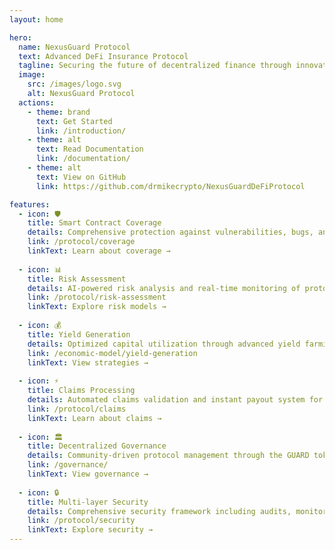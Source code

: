 ```yaml
---
layout: home

hero:
  name: NexusGuard Protocol
  text: Advanced DeFi Insurance Protocol
  tagline: Securing the future of decentralized finance through innovative risk management and comprehensive coverage solutions
  image:
    src: /images/logo.svg
    alt: NexusGuard Protocol
  actions:
    - theme: brand
      text: Get Started
      link: /introduction/
    - theme: alt
      text: Read Documentation
      link: /documentation/
    - theme: alt
      text: View on GitHub
      link: https://github.com/drmikecrypto/NexusGuardDeFiProtocol

features:
  - icon: 🛡️
    title: Smart Contract Coverage
    details: Comprehensive protection against vulnerabilities, bugs, and exploits in smart contract code. Our advanced monitoring system continuously scans for potential threats.
    link: /protocol/coverage
    linkText: Learn about coverage →
  
  - icon: 📊
    title: Risk Assessment
    details: AI-powered risk analysis and real-time monitoring of protocol vulnerabilities. Dynamic risk scoring and automated adjustments.
    link: /protocol/risk-assessment
    linkText: Explore risk models →
  
  - icon: 💰
    title: Yield Generation
    details: Optimized capital utilization through advanced yield farming strategies. ERC4626-compliant vaults maximize returns while maintaining security.
    link: /economic-model/yield-generation
    linkText: View strategies →
  
  - icon: ⚡
    title: Claims Processing
    details: Automated claims validation and instant payout system for verified incidents. Stake-based validation ensures fair and efficient processing.
    link: /protocol/claims
    linkText: Learn about claims →
  
  - icon: 🏛️
    title: Decentralized Governance
    details: Community-driven protocol management through the GUARD token. Stake-based voting and proposal systems for protocol evolution.
    link: /governance/
    linkText: View governance →
  
  - icon: 🔒
    title: Multi-layer Security
    details: Comprehensive security framework including audits, monitoring, and emergency responses. Role-based access control and circuit breakers.
    link: /protocol/security
    linkText: Explore security →
---
```


<script setup>
import { ref } from 'vue'

const protocolMetrics = ref([
  {
    value: '150%',
    label: 'Coverage Ratio',
    description: 'Maintaining strong coverage reserves'
  },
  {
    value: '$50M',
    label: 'Target TVL',
    description: 'Projected total value locked'
  },
  {
    value: '15%',
    label: 'Target APY',
    description: 'Estimated annual yield'
  },
  {
    value: '80%',
    label: 'Utilization',
    description: 'Optimal capital efficiency'
  }
])

const highlights = ref([
  {
    title: 'Dynamic Risk Assessment',
    items: [
      'Real-time monitoring of protocols',
      'AI-powered risk analysis',
      'Automated risk adjustments',
      'Market condition integration'
    ]
  },
  {
    title: 'Coverage Mechanisms',
    items: [
      'Smart contract vulnerability protection',
      'Protocol failure coverage',
      'Governance attack insurance',
      'Bridge failure protection'
    ]
  },
  {
    title: 'Operational Excellence',
    items: [
      'Automated claims processing',
      'Stake-based validation',
      'Efficient capital utilization',
      'Yield generation strategies'
    ]
  }
])
</script>

<template>
  <div class="landing-content">
    <div class="metrics-section">
      <h2>Protocol Metrics</h2>
      <div class="metrics-grid">
        <div v-for="metric in protocolMetrics" 
             :key="metric.label" 
             class="metric-card">
          <div class="metric-value">{{ metric.value }}</div>
          <div class="metric-label">{{ metric.label }}</div>
          <div class="metric-description">{{ metric.description }}</div>
        </div>
      </div>
    </div>

    <div class="highlights-section">
      <h2>Protocol Highlights</h2>
      <div class="highlights-grid">
        <div v-for="highlight in highlights" 
             :key="highlight.title" 
             class="highlight-card">
          <h3>{{ highlight.title }}</h3>
          <ul>
            <li v-for="item in highlight.items" 
                :key="item">{{ item }}</li>
          </ul>
        </div>
      </div>
    </div>

    <div class="cta-section">
      <h2>Ready to Get Started?</h2>
      <p>Explore our documentation to learn more about NexusGuard Protocol</p>
      <div class="cta-buttons">
        <a href="/introduction/" class="cta-button primary">Start Building</a>
        <a href="/documentation/" class="cta-button secondary">Read Docs</a>
      </div>
    </div>
  </div>
</template>

<style scoped>
.landing-content {
  padding-bottom: 4rem;
}

.metrics-section {
  padding: 4rem 2rem;
  background: var(--vp-c-bg-soft);
}

.metrics-section h2,
.highlights-section h2 {
  text-align: center;
  margin-bottom: 3rem;
  font-size: 2.5rem;
  color: var(--vp-c-brand);
}

.metrics-grid {
  display: grid;
  grid-template-columns: repeat(auto-fit, minmax(250px, 1fr));
  gap: 2rem;
  max-width: 1200px;
  margin: 0 auto;
}

.metric-card {
  background: var(--vp-c-bg);
  border-radius: 12px;
  padding: 2rem;
  text-align: center;
  transition: transform 0.3s ease;
}

.metric-card:hover {
  transform: translateY(-5px);
}

.metric-value {
  font-size: 2.5rem;
  font-weight: bold;
  color: var(--vp-c-brand);
}

.metric-label {
  font-size: 1.2rem;
  margin: 0.5rem 0;
  color: var(--vp-c-text-1);
}

.metric-description {
  font-size: 0.9rem;
  color: var(--vp-c-text-2);
}

.highlights-section {
  padding: 4rem 2rem;
}

.highlights-grid {
  display: grid;
  grid-template-columns: repeat(auto-fit, minmax(300px, 1fr));
  gap: 2rem;
  max-width: 1200px;
  margin: 0 auto;
}

.highlight-card {
  background: var(--vp-c-bg-soft);
  border-radius: 12px;
  padding: 2rem;
}

.highlight-card h3 {
  color: var(--vp-c-brand);
  margin-bottom: 1.5rem;
}

.highlight-card ul {
  list-style: none;
  padding: 0;
}

.highlight-card li {
  margin: 0.75rem 0;
  padding-left: 1.5rem;
  position: relative;
}

.highlight-card li::before {
  content: "→";
  position: absolute;
  left: 0;
  color: var(--vp-c-brand);
}

.cta-section {
  text-align: center;
  padding: 4rem 2rem;
  background: var(--vp-c-bg-soft);
}

.cta-section h2 {
  font-size: 2.5rem;
  color: var(--vp-c-brand);
  margin-bottom: 1rem;
}

.cta-section p {
  font-size: 1.2rem;
  margin-bottom: 2rem;
  color: var(--vp-c-text-2);
}

.cta-buttons {
  display: flex;
  gap: 1rem;
  justify-content: center;
}

.cta-button {
  display: inline-block;
  padding: 0.8rem 1.6rem;
  border-radius: 8px;
  font-weight: 500;
  transition: all 0.3s ease;
  text-decoration: none;
}

.cta-button.primary {
  background: var(--vp-c-brand);
  color: white;
}

.cta-button.secondary {
  background: var(--vp-c-bg);
  color: var(--vp-c-brand);
  border: 1px solid var(--vp-c-brand);
}

.cta-button:hover {
  transform: translateY(-2px);
  opacity: 0.9;
}

@media (max-width: 768px) {
  .metrics-grid,
  .highlights-grid {
    grid-template-columns: 1fr;
  }

  .cta-buttons {
    flex-direction: column;
  }

  .metrics-section,
  .highlights-section,
  .cta-section {
    padding: 2rem 1rem;
  }
}
</style>
